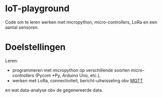 # IoT-playground

Code om te leren werken met micropython, micro-controllers, LoRa en een aantal sensoren.

# Doelstellingen

Leren:

  - programmeren met micropython op verschillende soorten micro-controllers (Pycom *Py, Arduino Uno, etc.),
  - werken met LoRa, connectiviteit, bericht-uitwisseling obv [MQTT](https://mqtt.org/)

en wat data-analyse obv de gegenereerde data.
